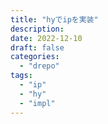 ```yaml
---
title: "hyでipを実装"
description:
date: 2022-12-10
draft: false
categories:
  - "drepo"
tags:
  - "ip"
  - "hy"
  - "impl"
---
```

